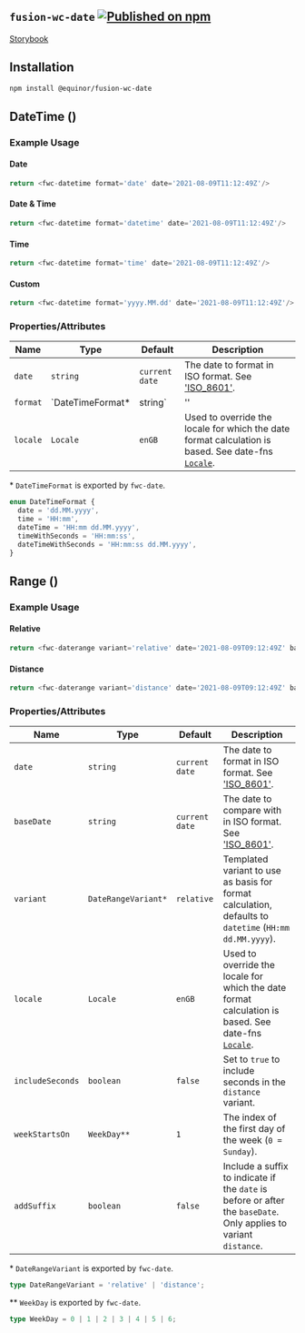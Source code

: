 <!--prettier-ignore-start-->
## `fusion-wc-date` [![Published on npm](https://img.shields.io/npm/v/@equinor/fusion-wc-date.svg)](https://www.npmjs.com/package/@equinor/fusion-wc-date)

[Storybook](https://equinor.github.io/fusion-web-components/?path=/docs/data-date)

## Installation
```sh
npm install @equinor/fusion-wc-date
```

## DateTime (<fwc-datetime>)
### Example Usage

#### Date
```ts
return <fwc-datetime format='date' date='2021-08-09T11:12:49Z'/>
```

#### Date & Time
```ts
return <fwc-datetime format='datetime' date='2021-08-09T11:12:49Z'/>
```

#### Time
```ts
return <fwc-datetime format='time' date='2021-08-09T11:12:49Z'/>
```

#### Custom
```ts
return <fwc-datetime format='yyyy.MM.dd' date='2021-08-09T11:12:49Z'/>
```

### Properties/Attributes

Name                    | Type                       | Default          | Description
---------------------   | --------------             | -----------      | -----------------
`date`                  | `string`                   | `current date`   | The date to format in ISO format. See ['ISO_8601'](https://en.wikipedia.org/wiki/ISO_8601).
`format`                | `DateTimeFormat* | string` | ''               | Predefined or custom format to use. Based on [Unicode Technical Standard #35](https://www.unicode.org/reports/tr35/tr35-dates.html#Date_Field_Symbol_Table).
`locale`                | `Locale`                   | `enGB`           | Used to override the locale for which the date format calculation is based. See date-fns [`Locale`](https://date-fns.org/v2.23.0/docs/Locale).

\*  `DateTimeFormat` is exported by `fwc-date`.
```ts
enum DateTimeFormat {
  date = 'dd.MM.yyyy',
  time = 'HH:mm',
  dateTime = 'HH:mm dd.MM.yyyy',
  timeWithSeconds = 'HH:mm:ss',
  dateTimeWithSeconds = 'HH:mm:ss dd.MM.yyyy',
}
```

## Range (<fwc-daterange>)
### Example Usage

#### Relative
```ts
return <fwc-daterange variant='relative' date='2021-08-09T09:12:49Z' baseDate='2021-08-09T11:12:49Z'/>
```

#### Distance
```ts
return <fwc-daterange variant='distance' date='2021-08-09T09:12:49Z' baseDate='2021-08-09T11:12:49Z'/>
```

### Properties/Attributes

Name                    | Type                  | Default        | Description
---------------------   | --------------        | -----------    | -----------------
`date`                  | `string`              | `current date` | The date to format in ISO format. See ['ISO_8601'](https://en.wikipedia.org/wiki/ISO_8601).
`baseDate`              | `string`              | `current date` | The date to compare with in ISO format. See ['ISO_8601'](https://en.wikipedia.org/wiki/ISO_8601).
`variant`               | `DateRangeVariant*`   | `relative`     | Templated variant to use as basis for format calculation, defaults to `datetime` (`HH:mm dd.MM.yyyy`).
`locale`                | `Locale`              | `enGB`         | Used to override the locale for which the date format calculation is based. See date-fns [`Locale`](https://date-fns.org/v2.23.0/docs/Locale).
`includeSeconds`        | `boolean`             | `false`        | Set to `true` to include seconds in the `distance` variant.
`weekStartsOn`          | `WeekDay**`           | `1`            | The index of the first day of the week (`0 = Sunday`).
`addSuffix`             | `boolean`             | `false`        | Include a suffix to indicate if the `date` is before or after the `baseDate`. Only applies to variant `distance`.

\*  `DateRangeVariant` is exported by `fwc-date`.
```ts
type DateRangeVariant = 'relative' | 'distance';
```

\*\*  `WeekDay` is exported by `fwc-date`.
```ts
type WeekDay = 0 | 1 | 2 | 3 | 4 | 5 | 6;
```

<!--prettier-ignore-end-->
